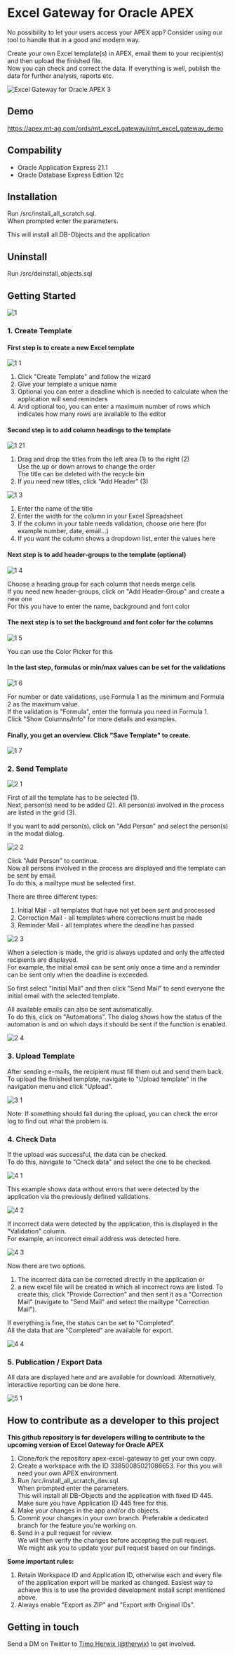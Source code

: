# Excel Gateway for Oracle APEX

No possibility to let your users access your APEX app? Consider using our tool to handle that in a good and modern way.

Create your own Excel template(s) in APEX, email them to your recipient(s) and then upload the finished file.  
Now you can check and correct the data. If everything is well, publish the data for further analysis, reports etc.
  
![Excel Gateway for Oracle APEX 3](https://user-images.githubusercontent.com/61868531/137738511-b92f2638-3f71-413f-a8d6-e4014375e0bc.jpg)
  
## Demo
https://apex.mt-ag.com/ords/mt_excel_gateway/r/mt_excel_gateway_demo

## Compability
- Oracle Application Express 21.1
- Oracle Database Express Edition 12c

## Installation
Run /src/install_all_scratch.sql.  
When prompted enter the parameters.    

This will install all DB-Objects and the application

## Uninstall
Run /src/deinstall_objects.sql

## Getting Started

![1](https://user-images.githubusercontent.com/61868531/137754438-47ebd4b8-836f-4b8b-b20f-655c82aab4bf.JPG)

### 1. Create Template
#### First step is to create a new Excel template

![1 1](https://user-images.githubusercontent.com/61868531/137742216-778090fb-6712-4431-8664-6dab604a1c15.JPG)

1) Click "Create Template" and follow the wizard
2) Give your template a unique name
3) Optional you can enter a deadline which is needed to calculate when the application will send reminders
4) And optional too, you can enter a maximum number of rows which indicates how many rows are available to the editor

#### Second step is to add column headings to the template  

![1 21](https://user-images.githubusercontent.com/61868531/137754872-922cdb40-70dd-48ef-b15a-c3e920a66c3b.jpg)

1) Drag and drop the titles from the left area (1) to the right (2)  
Use the up or down arrows to change the order  
The title can be deleted with the recycle bin
3) If you need new titles, click "Add Header" (3) 

![1 3](https://user-images.githubusercontent.com/61868531/137885822-9b911807-cc3a-4e7e-8842-51c744129d07.JPG)

1) Enter the name of the title  
2) Enter the width for the column in your Excel Spreadsheet  
3) If the column in your table needs validation, choose one here (for example number, date, email...)  
4) If you want the column shows a dropdown list, enter the values here  

#### Next step is to add header-groups to the template (optional) 

![1 4](https://user-images.githubusercontent.com/61868531/137750291-d3f11533-a68d-4312-ace8-2ad34250e883.JPG)

Choose a heading group for each column that needs merge cells  
If you need new header-groups, click on "Add Header-Group" and create a new one  
For this you have to enter the name, background and font color

#### The next step is to set the background and font color for the columns  

![1 5](https://user-images.githubusercontent.com/61868531/137751600-ed97bf9c-509f-43c6-8b07-b3482b80ec86.JPG)

You can use the Color Picker for this

#### In the last step, formulas or min/max values can be set for the validations

![1 6](https://user-images.githubusercontent.com/61868531/137886852-f1f65929-d207-4c23-b37e-8c2afb97ed01.JPG)

For number or date validations, use Formula 1 as the minimum and Formula 2 as the maximum value.  
If the validation is "Formula", enter the formula you need in Formula 1.  
Click "Show Columns/Info" for more details and examples.

#### Finally, you get an overview. Click "Save Template" to create.

![1 7](https://user-images.githubusercontent.com/61868531/137886880-c1e7a8fc-5f26-41c4-9431-fb7d572e3378.JPG)

### 2. Send Template

![2 1](https://user-images.githubusercontent.com/61868531/137870039-60e1ce0a-ceba-4aa7-9288-b2ea84684171.JPG)

First of all the template has to be selected (1).  
Next, person(s) need to be added (2). All person(s) involved in the process are listed in the grid (3).  

If you want to add person(s), click on "Add Person" and select the person(s) in the modal dialog.

![2 2](https://user-images.githubusercontent.com/61868531/137870944-e1181669-1175-415f-a603-53849304f99b.JPG)

Click "Add Person" to continue.  
Now all persons involved in the process are displayed and the template can be sent by email.  
To do this, a mailtype must be selected first.  

There are three different types:

1. Initial Mail - all templates that have not yet been sent and processed
2. Correction Mail - all templates where corrections must be made
3. Reminder Mail - all templates where the deadline has passed

![2 3](https://user-images.githubusercontent.com/61868531/137873185-06dc6610-c497-4479-a865-0082cb709ab7.JPG)

When a selection is made, the grid is always updated and only the affected recipients are displayed.  
For example, the initial email can be sent only once a time and a reminder can be sent only when the deadline is exceeded.  

So first select "Initial Mail" and then click "Send Mail" to send everyone the initial email with the selected template.  

All available emails can also be sent automatically.  
To do this, click on "Automations". The dialog shows how the status of the automation is and on which days it should be sent if the function is enabled.  

![2 4](https://user-images.githubusercontent.com/61868531/137875158-36d878cb-b774-405b-855d-9a3bb68e89dc.JPG)

### 3. Upload Template

After sending e-mails, the recipient must fill them out and send them back.  
To upload the finished template, navigate to "Upload template" in the navigation menu and click "Upload".  

![3 1](https://user-images.githubusercontent.com/61868531/137878019-07297b22-2dab-48a8-83f0-1624ca343fe2.JPG)

Note: If something should fail during the upload, you can check the error log to find out what the problem is.

### 4. Check Data

If the upload was successful, the data can be checked.  
To do this, navigate to "Check data" and select the one to be checked.

![4 1](https://user-images.githubusercontent.com/61868531/137879363-2ae0d1e3-d1fb-4b6e-b61f-64a7f4996591.JPG)

This example shows data without errors that were detected by the application via the previously defined validations.

![4 2](https://user-images.githubusercontent.com/61868531/137881197-c5283fdb-480d-4c5e-8b9b-d3bde9cd7913.JPG)

If incorrect data were detected by the application, this is displayed in the "Validation" column.  
For example, an incorrect email address was detected here.

![4 3](https://user-images.githubusercontent.com/61868531/137881555-ac21b834-1931-4d0f-a106-22c2aaf5c39b.JPG)

Now there are two options.
1. The incorrect data can be corrected directly in the application or 
2. a new excel file will be created in which all incorrect rows are listed. To create this, click "Provide Correction" and then sent it as a "Correction Mail" (navigate to "Send Mail" and select the mailtype "Correction Mail").  

If everything is fine, the status can be set to "Completed".  
All the data that are "Completed" are available for export.

![4 4](https://user-images.githubusercontent.com/61868531/137884347-d0150415-78d0-41fb-8139-7f5a876d2495.JPG)

### 5. Publication / Export Data

All data are displayed here and are available for download.
Alternatively, interactive reporting can be done here.

![5 1](https://user-images.githubusercontent.com/61868531/137884668-14c9998e-57c8-4987-9242-59fe111fa70c.JPG)

## How to contribute as a developer to this project

**This github repository is for developers willing to contribute to the upcoming version of Excel Gateway for Oracle APEX**

1. Clone/fork the repository apex-excel-gateway to get your own copy.
2. Create a workspace with the ID 33850085021086653. For this you will
    need your own APEX environment.
3. Run /src/install_all_scratch_dev.sql.    
    When prompted enter the parameters.    
    This will install all DB-Objects and the application with fixed ID 445.    
    Make sure you have Application ID 445 free for this.
4. Make your changes in the app and/or db objects.
5. Commit your changes in your own branch.
    Preferable a dedicated branch for the feature you're working on.
6. Send in a pull request for review.    
    We will then verify the changes before accepting the pull request.    
    We might ask you to update your pull request based on our findings.

**Some important rules:**
1. Retain Workspace ID and Application ID, otherwise each and every file of the application export will be marked as changed.
Easiest way to achieve this is to use the provided development install script mentioned above.
2. Always enable "Export as ZIP" and "Export with Original IDs".

## Getting in touch

Send a DM on Twitter to [Timo Herwix (@therwix)](https://twitter.com/THerwix/) to get involved.
